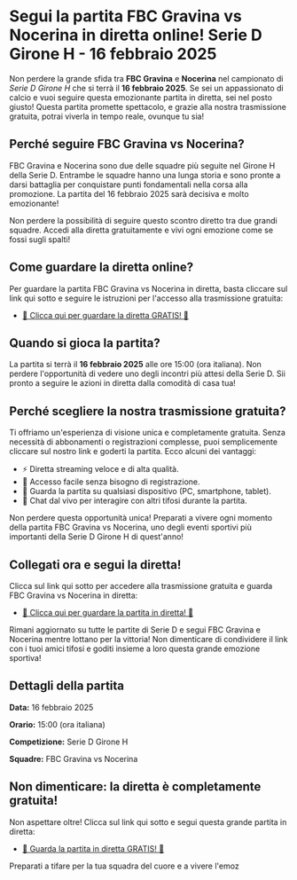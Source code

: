 # Segui la partita FBC Gravina vs Nocerina in diretta online! Serie D Girone H - 16 febbraio 2025

Non perdere la grande sfida tra **FBC Gravina** e **Nocerina** nel campionato di _Serie D Girone H_ che si terrà il **16 febbraio 2025**. Se sei un appassionato di calcio e vuoi seguire questa emozionante partita in diretta, sei nel posto giusto! Questa partita promette spettacolo, e grazie alla nostra trasmissione gratuita, potrai viverla in tempo reale, ovunque tu sia!

## Perché seguire FBC Gravina vs Nocerina?

FBC Gravina e Nocerina sono due delle squadre più seguite nel Girone H della Serie D. Entrambe le squadre hanno una lunga storia e sono pronte a darsi battaglia per conquistare punti fondamentali nella corsa alla promozione. La partita del 16 febbraio 2025 sarà decisiva e molto emozionante!

Non perdere la possibilità di seguire questo scontro diretto tra due grandi squadre. Accedi alla diretta gratuitamente e vivi ogni emozione come se fossi sugli spalti!

## Come guardare la diretta online?

Per guardare la partita FBC Gravina vs Nocerina in diretta, basta cliccare sul link qui sotto e seguire le istruzioni per l'accesso alla trasmissione gratuita:

- [🎥 Clicca qui per guardare la diretta GRATIS! 🎥](https://tinyurl.com/livestreamfreeo?st=FBC+Gravina+vs+Nocerina&si=ghc)

## Quando si gioca la partita?

La partita si terrà il **16 febbraio 2025** alle ore 15:00 (ora italiana). Non perdere l'opportunità di vedere uno degli incontri più attesi della Serie D. Sii pronto a seguire le azioni in diretta dalla comodità di casa tua!

## Perché scegliere la nostra trasmissione gratuita?

Ti offriamo un'esperienza di visione unica e completamente gratuita. Senza necessità di abbonamenti o registrazioni complesse, puoi semplicemente cliccare sul nostro link e goderti la partita. Ecco alcuni dei vantaggi:

- ⚡ Diretta streaming veloce e di alta qualità.
- 🎯 Accesso facile senza bisogno di registrazione.
- 📱 Guarda la partita su qualsiasi dispositivo (PC, smartphone, tablet).
- 💬 Chat dal vivo per interagire con altri tifosi durante la partita.

Non perdere questa opportunità unica! Preparati a vivere ogni momento della partita FBC Gravina vs Nocerina, uno degli eventi sportivi più importanti della Serie D Girone H di quest'anno!

## Collegati ora e segui la diretta!

Clicca sul link qui sotto per accedere alla trasmissione gratuita e guarda FBC Gravina vs Nocerina in diretta:

- [📱 Clicca qui per guardare la partita in diretta! 📱](https://tinyurl.com/livestreamfreeo?st=FBC+Gravina+vs+Nocerina&si=ghc)

Rimani aggiornato su tutte le partite di Serie D e segui FBC Gravina e Nocerina mentre lottano per la vittoria! Non dimenticare di condividere il link con i tuoi amici tifosi e goditi insieme a loro questa grande emozione sportiva!

## Dettagli della partita

**Data:** 16 febbraio 2025

**Orario:** 15:00 (ora italiana)

**Competizione:** Serie D Girone H

**Squadre:** FBC Gravina vs Nocerina

## Non dimenticare: la diretta è completamente gratuita!

Non aspettare oltre! Clicca sul link qui sotto e segui questa grande partita in diretta:

- [🎉 Guarda la partita in diretta GRATIS! 🎉](https://tinyurl.com/livestreamfreeo?st=FBC+Gravina+vs+Nocerina&si=ghc)

Preparati a tifare per la tua squadra del cuore e a vivere l'emoz
